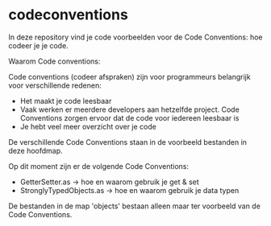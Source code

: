 codeconventions
===============

In deze repository vind je code voorbeelden voor de Code Conventions: hoe codeer je je code.

Waarom Code conventions:

Code conventions (codeer afspraken) zijn voor programmeurs belangrijk voor verschillende redenen:
- Het maakt je code leesbaar
- Vaak werken er meerdere developers aan hetzelfde project. Code Conventions zorgen ervoor dat de code voor iedereen leesbaar is
- Je hebt veel meer overzicht over je code

De verschillende Code Conventions staan in de voorbeeld bestanden in deze hoofdmap.

Op dit moment zijn er de volgende Code Conventions:

- GetterSetter.as -> hoe en waarom gebruik je get & set
- StronglyTypedObjects.as -> hoe en waarom gebruik je data typen

De bestanden in de map 'objects' bestaan alleen maar ter voorbeeld van de Code Conventions.